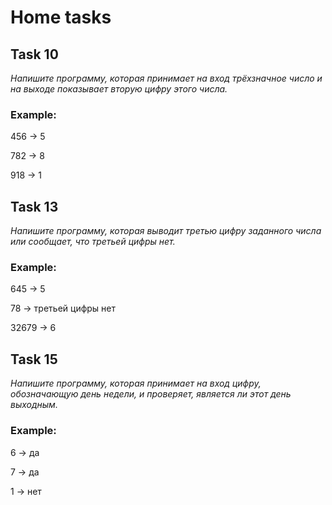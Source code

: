 # Home tasks

## Task 10
*Напишите программу, которая принимает на
вход трёхзначное число и на выходе показывает вторую
цифру этого числа.*

### Example: 

456 -> 5

782 -> 8

918 -> 1

## Task 13
*Напишите программу, которая выводит
третью цифру заданного числа или сообщает, что третьей
цифры нет.*

### Example: 

645 -> 5

78 -> третьей цифры нет

32679 -> 6

## Task 15
*Напишите программу, которая принимает на
вход цифру, обозначающую день недели, и проверяет,
является ли этот день выходным.*

### Example: 

6 -> да

7 -> да

1 -> нет

